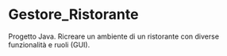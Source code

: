 # Gestore_Ristorante
Progetto Java. Ricreare un ambiente di un ristorante con diverse funzionalità e ruoli (GUI).
